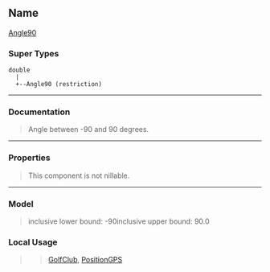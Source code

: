## Name ##

[Angle90](SAngle90.md)
### Super Types ###
```
double
  |
  +--Angle90 (restriction)
```


---


### Documentation ###


> Angle between -90 and 90 degrees.


---



### Properties ###

> This component is not nillable.

---


### Model ###

> inclusive lower bound: -90inclusive upper bound: 90.0
### Local Usage ###
> > [GolfClub](CGolfClub.md), [PositionGPS](CPositionGPS.md)